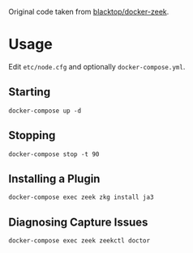 

Original code taken from [blacktop/docker-zeek](https://github.com/blacktop/docker-zeek/tree/master/zeekctl).


# Usage

Edit `etc/node.cfg` and optionally `docker-compose.yml`.

## Starting

```
docker-compose up -d
```

## Stopping

```
docker-compose stop -t 90
```

## Installing a Plugin

```
docker-compose exec zeek zkg install ja3
```

## Diagnosing Capture Issues

```
docker-compose exec zeek zeekctl doctor
```